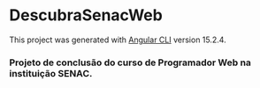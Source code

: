 # DescubraSenacWeb
This project was generated with [Angular CLI](https://github.com/angular/angular-cli) version 15.2.4.
### Projeto de conclusão do curso de Programador Web na instituição SENAC.


